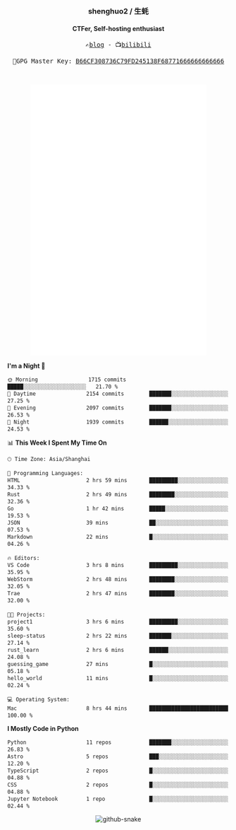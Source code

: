 <h3 align="center"> shenghuo2 / 生蚝 </h3>
<h4 align="center" >CTFer, Self-hosting enthusiast</h3>


<p align="center">
  <samp>
    ✍️<a href="https://blog.shenghuo2.top/">blog</a> -
    📺<a href="https://space.bilibili.com/85894935">bilibili</a>
  </samp>
</p>
<p align="center">
  <samp>
     🔐GPG Master Key: <a align="center" href="https://github.com/shenghuo2.gpg">B66CF308736C79FD245138F68771666666666666</a>
  </samp>
</p>
<br>
<p align="center">
  <a href="https://github.com/shenghuo2">
    <img width="400" align="top" src="https://github.com/shenghuo2/shenghuo2/blob/main/metrics.left.svg" />
  </a>
  <a href="https://github.com/shenghuo2">
    <img width="400" align="top" src="https://github.com/shenghuo2/shenghuo2/blob/main/metrics.right.svg" />
  </a>
</p>


<!--START_SECTION:waka-->
**I'm a Night 🦉** 

```text
🌞 Morning                1715 commits        █████░░░░░░░░░░░░░░░░░░░░   21.70 % 
🌆 Daytime                2154 commits        ███████░░░░░░░░░░░░░░░░░░   27.25 % 
🌃 Evening                2097 commits        ███████░░░░░░░░░░░░░░░░░░   26.53 % 
🌙 Night                  1939 commits        ██████░░░░░░░░░░░░░░░░░░░   24.53 % 
```


📊 **This Week I Spent My Time On** 

```text
🕑︎ Time Zone: Asia/Shanghai

💬 Programming Languages: 
HTML                     2 hrs 59 mins       █████████░░░░░░░░░░░░░░░░   34.33 % 
Rust                     2 hrs 49 mins       ████████░░░░░░░░░░░░░░░░░   32.36 % 
Go                       1 hr 42 mins        █████░░░░░░░░░░░░░░░░░░░░   19.53 % 
JSON                     39 mins             ██░░░░░░░░░░░░░░░░░░░░░░░   07.53 % 
Markdown                 22 mins             █░░░░░░░░░░░░░░░░░░░░░░░░   04.26 % 

🔥 Editors: 
VS Code                  3 hrs 8 mins        █████████░░░░░░░░░░░░░░░░   35.95 % 
WebStorm                 2 hrs 48 mins       ████████░░░░░░░░░░░░░░░░░   32.05 % 
Trae                     2 hrs 47 mins       ████████░░░░░░░░░░░░░░░░░   32.00 % 

🐱‍💻 Projects: 
project1                 3 hrs 6 mins        █████████░░░░░░░░░░░░░░░░   35.60 % 
sleep-status             2 hrs 22 mins       ███████░░░░░░░░░░░░░░░░░░   27.14 % 
rust_learn               2 hrs 6 mins        ██████░░░░░░░░░░░░░░░░░░░   24.08 % 
guessing_game            27 mins             █░░░░░░░░░░░░░░░░░░░░░░░░   05.18 % 
hello_world              11 mins             █░░░░░░░░░░░░░░░░░░░░░░░░   02.24 % 

💻 Operating System: 
Mac                      8 hrs 44 mins       █████████████████████████   100.00 % 
```

**I Mostly Code in Python** 

```text
Python                   11 repos            ███████░░░░░░░░░░░░░░░░░░   26.83 % 
Astro                    5 repos             ███░░░░░░░░░░░░░░░░░░░░░░   12.20 % 
TypeScript               2 repos             █░░░░░░░░░░░░░░░░░░░░░░░░   04.88 % 
CSS                      2 repos             █░░░░░░░░░░░░░░░░░░░░░░░░   04.88 % 
Jupyter Notebook         1 repo              █░░░░░░░░░░░░░░░░░░░░░░░░   02.44 % 
```




<!--END_SECTION:waka-->


<div align="center">
  <picture>
    <source media="(prefers-color-scheme: dark)" srcset="https://gist.githubusercontent.com/shenghuo2/bfce20b14ab0484cef03bae6e60e0b3a/raw/github-snake-dark.svg" />
    <source media="(prefers-color-scheme: light)" srcset="https://gist.githubusercontent.com/shenghuo2/bfce20b14ab0484cef03bae6e60e0b3a/raw/github-snake.svg" />
    <img alt="github-snake" src="https://gist.githubusercontent.com/shenghuo2/bfce20b14ab0484cef03bae6e60e0b3a/raw/github-snake.svg" />
  </picture>
</div>

<!--
**shenghuo2/shenghuo2** is a ✨ _special_ ✨ repository because its `README.md` (this file) appears on your GitHub profile.

Here are some ideas to get you started:

- 🔭 I’m currently working on ...
- 🌱 I’m currently learning ...
- 👯 I’m looking to collaborate on ...
- 🤔 I’m looking for help with ...
- 💬 Ask me about ...
- 📫 How to reach me: ...
- 😄 Pronouns: ...
- ⚡ Fun fact: ...
-->
